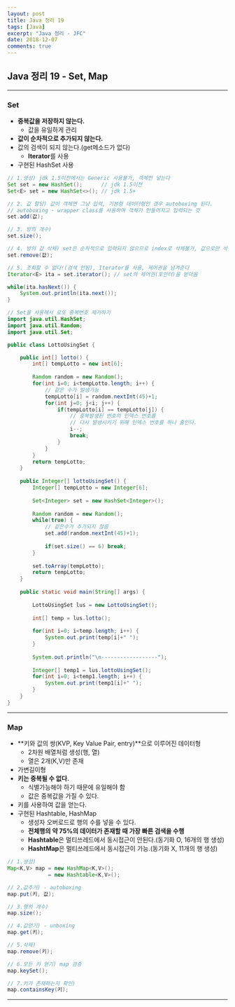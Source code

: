 ```yaml
---
layout: post
title: Java 정리 19
tags: [Java]
excerpt: "Java 정리 - JFC"
date: 2018-12-07
comments: true
---
```

 
## Java 정리 19 - Set, Map

---

### Set

* **중복값을 저장하지 않는다.**
    * 값을 유일하게 관리
* **값이 순차적으로 추가되지 않는다.**
* 값의 검색이 되지 않는다.(get메소드가 없다)
    * **Iterator**를 사용
* 구현된 HashSet 사용

```java
// 1.생성) jdk 1.5이전에서는 Generic 사용불가, 객체만 넣는다
Set set = new HashSet();      // jdk 1.5이전 
Set<E> set = new HashSet<>(); // jdk 1.5+

// 2. 값 할당) 값이 객체면 그냥 입력, 기본형 데이터형인 경우 autoboxing 된다.
// autoboxing - wrapper class를 사용하여 객체가 만들어지고 입력되는 것
set.add(값);

// 3. 방의 개수) 
set.size();

// 4. 방의 값 삭제) set은 순차적으로 입력되지 않으므로 index로 삭제불가, 값으로만 삭제
set.remove(값);

// 5. 조회할 수 없다!(검색 안됨), Iterator를 사용, 제어권을 넘겨준다
Iterator<E> ita = set.iterator(); // set의 제어권(포인터)을 받아옴

while(ita.hasNext()) {
    System.out.println(ita.next());
}
```

```java
// Set을 사용해서 로또 중복번호 제거하기
import java.util.HashSet;
import java.util.Random;
import java.util.Set;

public class LottoUsingSet {

    public int[] lotto() {
        int[] tempLotto = new int[6];
        
        Random random = new Random();
        for(int i=0; i<tempLotto.length; i++) {
            // 같은 수가 발생가능
            tempLotto[i] = random.nextInt(45)+1;
            for(int j=0; j<i; j++) {
                if(tempLotto[i] == tempLotto[j]) {
                    // 중복발생된 번호의 인덱스 번호를
                    // 다시 발생시키기 위해 인덱스 번호를 하나 줄인다.
                    i--;
                    break;
                }
            }
        }
        return tempLotto;
    }
    
    public Integer[] lottoUsingSet() {
        Integer[] tempLotto = new Integer[6];
        
        Set<Integer> set = new HashSet<Integer>();
        
        Random random = new Random();
        while(true) {
            // 같은수가 추가되지 않음
            set.add(random.nextInt(45)+1);
            
            if(set.size() == 6) break;
        }
        
        set.toArray(tempLotto);
        return tempLotto;
    }
    
    public static void main(String[] args) {
        
        LottoUsingSet lus = new LottoUsingSet();
        
        int[] temp = lus.lotto();
    
        for(int i=0; i<temp.length; i++) {
            System.out.print(temp[i]+" ");
        }
        
        System.out.println("\n------------------");
        
        Integer[] temp1 = lus.lottoUsingSet();
        for(int i=0; i<temp1.length; i++) {
            System.out.print(temp1[i]+" ");
        }
    }
}
```

---

### Map

* **키와 값의 쌍(KVP, Key Value Pair, entry)**으로 이루어진 데이터형
    * 2차원 배열처럼 생성(행, 열)
    * 열은 2개(K,V)만 존재
* 가변길이형
* **키는 중복될 수 없다.**
    * 식별가능해야 하기 때문에 유일해야 함
    * 값은 중복값을 가질 수 있다.
* 키를 사용하여 값을 얻는다.
* 구현된 Hashtable, HashMap
    * 생성자 오버로드로 행의 수를 넣을 수 있다.
    * **전체행의 약 75%의 데이터가 존재할 때 가장 빠른 검색을 수행**
    * **Hashtable**은 멀티쓰레드에서 동시접근이 안된다.(동기화 O, 16개의 행 생성)
    * **HashtMap**은 멀티쓰레드에서 동시접근이 가능.(동기화 X, 11개의 행 생성)

```java
// 1.생성)
Map<K,V> map = new HashMap<K,V>();
             = new Hashtable<K,V>();

// 2.값추가) - autoboxing
map.put(키, 값);

// 3.행의 개수)
map.size();

// 4.값얻기) - unboxing
map.get(키);

// 5.삭제)
map.remove(키);

// 6.모든 키 얻기) map 검증
map.keySet();

// 7.키가 존재하는지 확인)
map.containsKey(키);
```

---











